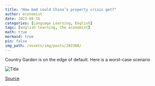 ```yaml
---
title: "How bad could China’s property crisis get?"
author: economist
date: 2023-08-16
categories: [Language Learning, English]
tags: [english learning, the economist]
math: true
mermaid: true
pin: false
img_path: /assets/img/posts/202308/
---
```


Country Garden is on the edge of default. Here is a worst-case scenario

![Title](20230819_FNP001.avif)



[Source](https://www.economist.com/briefing/2023/08/17/chinas-defeated-youth)